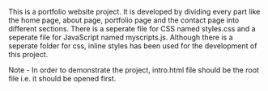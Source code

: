This is a portfolio website project. It is developed by dividing every part like the home page, about page, portfolio page and the contact page into different sections. There is a seperate file for CSS named styles.css and a seperate file for JavaScript named myscripts.js. Although there is a seperate folder for css, inline styles has been used for the development of this project.

Note - In order to demonstrate the project, intro.html file should be the root file i.e. it should be opened first.
